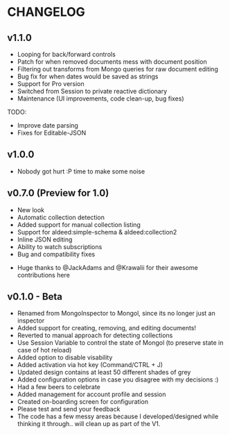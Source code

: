 CHANGELOG
========================

v1.1.0
------------------------
 - Looping for back/forward controls
 - Patch for when removed documents mess with document position
 - Filtering out transforms from Mongo queries for raw document editing
 - Bug fix for when dates would be saved as strings
 - Support for Pro version
 - Switched from Session to private reactive dictionary
 - Maintenance (UI improvements, code clean-up, bug fixes)

TODO: 
 - Improve date parsing
 - Fixes for Editable-JSON 

v1.0.0
------------------------
 - Nobody got hurt :P time to make some noise
 
v0.7.0 (Preview for 1.0)
------------------------
 - New look
 - Automatic collection detection
 - Added support for manual collection listing
 - Support for aldeed:simple-schema & aldeed:collection2
 - Inline JSON editing
 - Ability to watch subscriptions
 - Bug and compatibility fixes
 * Huge thanks to @JackAdams and @Krawalii for their awesome contributions here

v0.1.0 - Beta
------------------------
 - Renamed from MongoInspector to Mongol, since its no longer just an inspector
 - Added support for creating, removing, and editing documents!
 - Reverted to manual approach for detecting collections
 - Use Session Variable to control the state of Mongol (to preserve state in case of hot reload)
 - Added option to disable visability
 - Added activation via hot key (Command/CTRL + J)
 - Updated design contains at least 50 different shades of grey
 - Added configuration options in case you disagree with my decisions :)
 - Had a few beers to celebrate
 - Added management for account profile and session
 - Created on-boarding screen for configuration
 - Please test and send your feedback
 - The code has a few messy areas because I developed/designed while thinking it through.. will clean up as part of the V1.